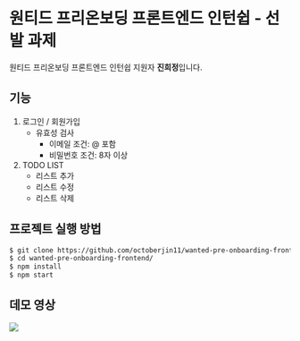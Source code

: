 # 원티드 프리온보딩 프론트엔드 인턴쉽 - 선발 과제

원티드 프리온보딩 프론트엔드 인턴쉽 지원자 **진희정**입니다.

## 기능

1.  로그인 / 회원가입
    -   유효성 검사
        -   이메일 조건: @ 포함
        -   비밀번호 조건: 8자 이상
2.  TODO LIST
    -   리스트 추가
    -   리스트 수정
    -   리스트 삭제

## 프로젝트 실행 방법

```bash
$ git clone https://github.com/octoberjin11/wanted-pre-onboarding-frontend.git
$ cd wanted-pre-onboarding-frontend/
$ npm install
$ npm start
```

## 데모 영상

<img src="https://github.com/octoberjin11/wanted-pre-onboarding-frontend/assets/49128865/ff6bbb13-0756-40fb-936b-2d95db5e2f00">
